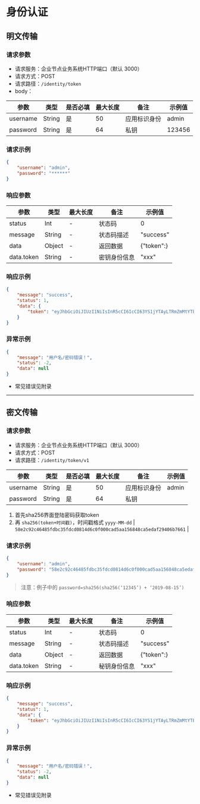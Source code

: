 # 身份认证

## 明文传输

### 请求参数

- 请求服务：企业节点业务系统HTTP端口（默认 3000）
- 请求方式：POST
- 请求路径：`/identity/token`
- body：

| **参数** | **类型** | **是否必填** | **最大长度** | **备注** | **示例值** |
| -------------- | -------------- | ------------------ | ------------------ | -------------- | ---------------- |
| username       | String         | 是                 | 50                 | 应用标识身份   | admin            |
| password       | String         | 是                 | 64                 | 私钥           | 123456           |

### 请求示例

```json
{
    "username": "admin",
    "password": "******"
}
```

### 响应参数

| **参数** | **类型** | **最大长度** | **备注** | **示例值** |
| -------------- | -------------- | ------------------ | -------------- | ---------------- |
| status         | Int            | -                  | 状态码         | 0                |
| message        | String         | -                  | 状态码描述     | "success"        |
| data           | Object         | -                  | 返回数据       | {"token":}       |
| data.token     | String         | -                  | 密钥身份信息   | "xxx"            |

### 响应示例

```json
{
    "message": "success",
    "status": 1,
    "data": {
        "token": "eyJhbGciOiJIUzI1NiIsInR5cCI6IcCI63YS1jYTAyLTRmZmMtYTE5My1jYjUzYmFmMmU3MGIifQ"
    }
}
```

### 异常示例

```json
{
    "message": "用户名/密码错误！",
    "status": -2,
    "data": null
}
```

- 常见错误见附录

---

## 密文传输

### 请求参数

- 请求服务：企业节点业务系统HTTP端口（默认 3000）
- 请求方式：POST
- 请求路径：`/identity/token/v1`

| **参数** | **类型** | **是否必填** | **最大长度** | **备注** | **示例值** |
| -------------- | -------------- | ------------------ | ------------------ | -------------- | ---------------- |
| username       | String         | 是                 | 50                 | 应用标识身份   | admin            |
| password       | String         | 是                 | 64                 | 私钥           |                  |

1. 首先sha256界面登陆密码获取token
2. 再 `sha256(token+时间戳)`，时间戳格式 `yyyy-MM-dd` | `58e2c92c46485fdbc35fdcd0814d6c0f000cad5aa156848ca5edaf29406b7661` |

### 请求示例

```json
{
    "username": "admin",
    "password": "58e2c92c46485fdbc35fdcd0814d6c0f000cad5aa156848ca5edaf29406b7661"
}
```

> 注意：例子中的 `password=sha256(sha256(‘12345’) + ‘2019-08-15’)`

### 响应参数

| **参数** | **类型** | **最大长度** | **备注** | **示例值** |
| -------------- | -------------- | ------------------ | -------------- | ---------------- |
| status         | Int            | -                  | 状态码         | 0                |
| message        | String         | -                  | 状态码描述     | "success"        |
| data           | Object         | -                  | 返回数据       | {"token":}       |
| data.token     | String         | -                  | 秘钥身份信息   | "xxx"            |

### 响应示例

```json
{
    "message": "success",
    "status": 1,
    "data": {
        "token": "eyJhbGciOiJIUzI1NiIsInR5cCI6IcCI63YS1jYTAyLTRmZmMtYTE5My1jYjUzYmFmMmU3MGIifQ"
    }
}
```

### 异常示例

```json
{
    "message": "用户名/密码错误！",
    "status": -2,
    "data": null
}
```

- 常见错误见附录
